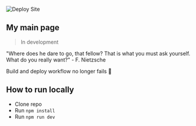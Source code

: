 ![Deploy Site](https://github.com/HenrikEide/henrikeide.github.io/actions/workflows/build-deploy.yaml/badge.svg)

## My main page

> In development

"Where does he dare to go, that fellow? That is what you must ask yourself. What do you really want?" - F. Nietzsche

Build and deploy workflow no longer fails :tada:

## How to run locally

- Clone repo
- Run `npm install`
- Run `npm run dev`
